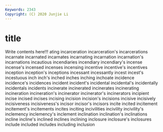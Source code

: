 ```yaml
---
Keywords: 2343
Copyright: (C) 2020 Junjie Li
---
```


# title

Write contents here!!!
ating 
incarceration 
incarceration's
incarcerations 
incarnate 
incarnated 
incarnates 
incarnating 
incarnation 
incarnation's 
incarnations 
incautious 
incendiaries
incendiary 
incendiary's 
incense 
incense's 
incensed 
incenses 
incensing 
incentive 
incentive's 
incentives
inception 
inception's 
inceptions 
incessant 
incessantly 
incest 
incest's 
incestuous 
inch 
inch's
inched 
inches 
inching 
inchoate 
incidence 
incidence's 
incidences 
incident 
incident's 
incidental
incidental's 
incidentally 
incidentals 
incidents 
incinerate 
incinerated 
incinerates 
incinerating 
incineration 
incineration's
incinerator 
incinerator's 
incinerators 
incipient 
incise 
incised 
incises 
incising 
incision 
incision's
incisions 
incisive 
incisively 
incisiveness 
incisiveness's 
incisor 
incisor's 
incisors 
incite 
incited
incitement 
incitement's 
incitements 
incites 
inciting 
incivilities 
incivility 
incivility's 
inclemency 
inclemency's
inclement 
inclination 
inclination's 
inclinations 
incline 
incline's 
inclined 
inclines 
inclining 
inclosure
inclosure's 
inclosures 
include 
included 
includes 
including 
inclusion 
